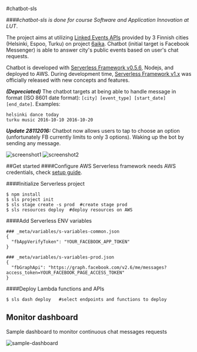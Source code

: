 #chatbot-sls

####*chatbot-sls is done for course Software and Application Innovation at LUT*.

The project aims at utilizing [Linked Events APIs](https://dev.hel.fi/projects/linked-events/) provided by 3 Finnish cities (Helsinki, Espoo, Turku) on project [6aika](http://6aika.fi/). Chatbot (initial target is Facebook Messenger) is able to answer city's public events based on user's chat requests.

Chatbot is developed with [Serverless Framework v0.5.6](https://serverless.readme.io/v0.5.0/docs), Nodejs, and deployed to AWS. During development time, [Serverless Framework v1.x](https://serverless.com/framework/docs/) was officially released with new concepts and features.

***(Depreciated)*** The chatbot targets at being able to handle message in format (ISO 8601 date format): ```[city] [event_type] [start_date] [end_date]```. Examples:

```
helsinki dance today
turku music 2016-10-10 2016-10-20
```

***Update 28112016:*** Chatbot now allows users to tap to choose an option (unfortunately FB currently limits to only 3 options). Waking up the bot by sending any message.

![screenshot1](https://github.com/trunghieu138/chatbot-sls/blob/master/images/screenshot1.PNG)
![screenshot2](https://github.com/trunghieu138/chatbot-sls/blob/master/images/screenshot2.PNG)


##Get started
####Configure AWS
Serverless framework needs AWS credentials, check [setup guide](http://docs.aws.amazon.com/cli/latest/userguide/cli-chap-getting-started.html).

####Initialize Serverless project
```
$ npm install
$ sls project init
$ sls stage create -s prod  #create stage prod
$ sls resources deploy  #deploy resources on AWS
```

####Add Serverless ENV variables
```
### _meta/variables/s-variables-common.json
{
  "fbAppVerifyToken": "YOUR_FACEBOOK_APP_TOKEN"
}

### _meta/variables/s-variables-prod.json
{
  "fbGraphApi": "https://graph.facebook.com/v2.6/me/messages?access_token=YOUR_FACEBOOK_PAGE_ACCESS_TOKEN"
}
```

####Deploy Lambda functions and APIs
```
$ sls dash deploy   #select endpoints and functions to deploy
```

## Monitor dashboard
Sample dashboard to monitor continuous chat messages requests

![sample-dashboard](https://github.com/trunghieu138/chatbot-sls/blob/master/functions/test/dashboard.png)
